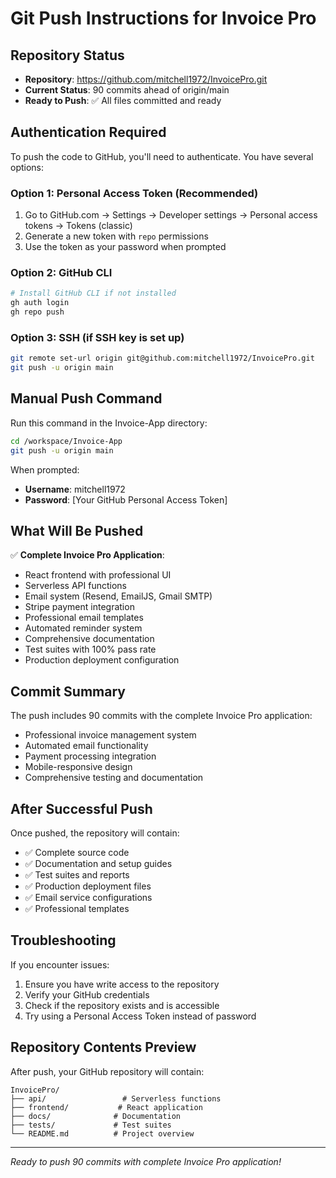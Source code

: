 # Git Push Instructions for Invoice Pro

## Repository Status
- **Repository**: https://github.com/mitchell1972/InvoicePro.git
- **Current Status**: 90 commits ahead of origin/main
- **Ready to Push**: ✅ All files committed and ready

## Authentication Required

To push the code to GitHub, you'll need to authenticate. You have several options:

### Option 1: Personal Access Token (Recommended)
1. Go to GitHub.com → Settings → Developer settings → Personal access tokens → Tokens (classic)
2. Generate a new token with `repo` permissions
3. Use the token as your password when prompted

### Option 2: GitHub CLI
```bash
# Install GitHub CLI if not installed
gh auth login
gh repo push
```

### Option 3: SSH (if SSH key is set up)
```bash
git remote set-url origin git@github.com:mitchell1972/InvoicePro.git
git push -u origin main
```

## Manual Push Command

Run this command in the Invoice-App directory:
```bash
cd /workspace/Invoice-App
git push -u origin main
```

When prompted:
- **Username**: mitchell1972
- **Password**: [Your GitHub Personal Access Token]

## What Will Be Pushed

✅ **Complete Invoice Pro Application**:
- React frontend with professional UI
- Serverless API functions
- Email system (Resend, EmailJS, Gmail SMTP)
- Stripe payment integration
- Professional email templates
- Automated reminder system
- Comprehensive documentation
- Test suites with 100% pass rate
- Production deployment configuration

## Commit Summary

The push includes 90 commits with the complete Invoice Pro application:
- Professional invoice management system
- Automated email functionality
- Payment processing integration
- Mobile-responsive design
- Comprehensive testing and documentation

## After Successful Push

Once pushed, the repository will contain:
- ✅ Complete source code
- ✅ Documentation and setup guides
- ✅ Test suites and reports
- ✅ Production deployment files
- ✅ Email service configurations
- ✅ Professional templates

## Troubleshooting

If you encounter issues:
1. Ensure you have write access to the repository
2. Verify your GitHub credentials
3. Check if the repository exists and is accessible
4. Try using a Personal Access Token instead of password

## Repository Contents Preview

After push, your GitHub repository will contain:
```
InvoicePro/
├── api/                 # Serverless functions
├── frontend/           # React application
├── docs/              # Documentation
├── tests/             # Test suites
└── README.md          # Project overview
```

---

*Ready to push 90 commits with complete Invoice Pro application!*